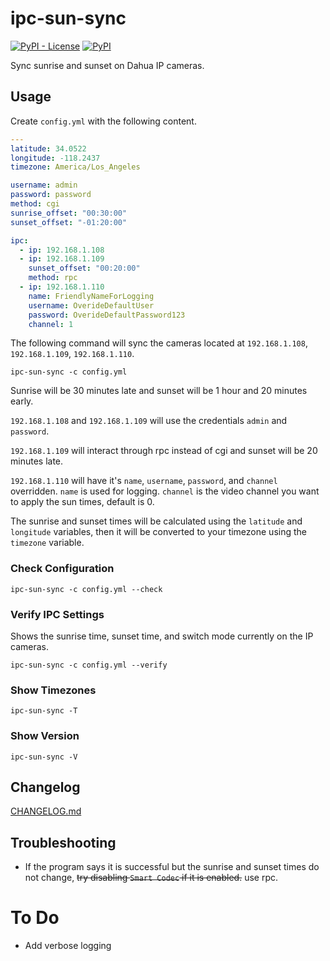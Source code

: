 # ipc-sun-sync

[![PyPI - License](https://img.shields.io/pypi/l/ipc-sun-sync)](https://github.com/ItsNotGoodName/ipc-sun-sync/blob/master/LICENSE)
[![PyPI](https://img.shields.io/pypi/v/ipc-sun-sync)](https://pypi.org/project/ipc-sun-sync/)

Sync sunrise and sunset on Dahua IP cameras.

## Usage

Create `config.yml` with the following content.

```yml
---
latitude: 34.0522
longitude: -118.2437
timezone: America/Los_Angeles

username: admin
password: password
method: cgi
sunrise_offset: "00:30:00"
sunset_offset: "-01:20:00"

ipc:
  - ip: 192.168.1.108
  - ip: 192.168.1.109
    sunset_offset: "00:20:00"
    method: rpc
  - ip: 192.168.1.110
    name: FriendlyNameForLogging
    username: OverideDefaultUser
    password: OverideDefaultPassword123
    channel: 1
```

The following command will sync the cameras located at `192.168.1.108`, `192.168.1.109`, `192.168.1.110`.

```
ipc-sun-sync -c config.yml
```

Sunrise will be 30 minutes late and sunset will be 1 hour and 20 minutes early.

`192.168.1.108` and `192.168.1.109` will use the credentials `admin` and `password`.

`192.168.1.109` will interact through rpc instead of cgi and sunset will be 20 minutes late.

`192.168.1.110` will have it's `name`, `username`, `password`, and `channel` overridden.
`name` is used for logging. `channel` is the video channel you want to apply the sun times, default is 0.

The sunrise and sunset times will be calculated using the `latitude` and `longitude` variables, then it will be converted to your timezone using the `timezone` variable.

### Check Configuration

```
ipc-sun-sync -c config.yml --check
```

### Verify IPC Settings

Shows the sunrise time, sunset time, and switch mode currently on the IP cameras.

```
ipc-sun-sync -c config.yml --verify
```

### Show Timezones

```
ipc-sun-sync -T
```

### Show Version

```
ipc-sun-sync -V
```

## Changelog

[CHANGELOG.md](https://github.com/ItsNotGoodName/ipc-sun-sync/blob/master/CHANGELOG.md)

## Troubleshooting

- If the program says it is successful but the sunrise and sunset times do not change, ~~try disabling `Smart Codec` if it is enabled.~~ use rpc.

# To Do

- Add verbose logging
